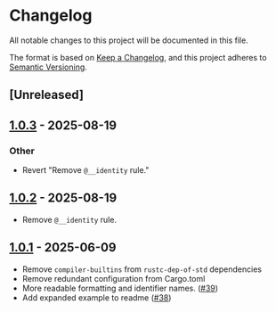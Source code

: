 # Changelog

All notable changes to this project will be documented in this file.

The format is based on [Keep a Changelog](https://keepachangelog.com/en/1.0.0/),
and this project adheres to [Semantic Versioning](https://semver.org/spec/v2.0.0.html).

## [Unreleased]

## [1.0.3](https://github.com/rust-lang/cfg-if/compare/v1.0.2...v1.0.3) - 2025-08-19

### Other

- Revert "Remove `@__identity` rule."

## [1.0.2](https://github.com/rust-lang/cfg-if/compare/v1.0.1...v1.0.2) - 2025-08-19

- Remove `@__identity` rule.

## [1.0.1](https://github.com/rust-lang/cfg-if/compare/v1.0.0...v1.0.1) - 2025-06-09

- Remove `compiler-builtins` from `rustc-dep-of-std` dependencies
- Remove redundant configuration from Cargo.toml
- More readable formatting and identifier names. ([#39](https://github.com/rust-lang/cfg-if/pull/39))
- Add expanded example to readme ([#38](https://github.com/rust-lang/cfg-if/pull/38))
